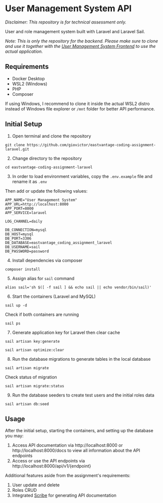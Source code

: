 # User Management System API

*Disclaimer: This repository is for technical assessment only.*

User and role management system built with Laravel and Laravel Sail.

*Note: This is only the repository for the backend. Please make sure to clone and use it together with the <a href="https://github.com/giovictor/eastvantage-coding-assignment-react" target="_blank">User Management System Frontend</a> to use the actual application.*

## Requirements
* Docker Desktop
* WSL2 (Windows)
* PHP
* Composer

If using Windows, I recommend to clone it inside the actual WSL2 distro instead of Windows file explorer or `/mnt` folder for better API performance.

## Initial Setup
1. Open terminal and clone the repository

```
git clone https://github.com/giovictor/eastvantage-coding-assignment-laravel.git
```

2. Change directory to the repository
```
cd eastvantage-coding-assignment-laravel
```

3. In order to load environment variables, copy the `.env.example` file and rename it as `.env`

Then add or update the following values:
```
APP_NAME="User Management System"
APP_URL=http://localhost:8000
APP_PORT=8000
APP_SERVICE=laravel

LOG_CHANNEL=daily

DB_CONNECTION=mysql
DB_HOST=mysql
DB_PORT=3306
DB_DATABASE=eastvantage_coding_assignment_laravel
DB_USERNAME=sail
DB_PASSWORD=password
```

4. Install dependencies via composer
```
composer install
```

5. Assign  alias for `sail` command
```
alias sail='sh $([ -f sail ] && echo sail || echo vendor/bin/sail)'
```

6. Start the containers (Laravel and MySQL)
```
sail up -d
```

Check if both containers are running
```
sail ps
```

7. Generate application key for Laravel then clear cache
```
sail artisan key:generate

sail artisan optimize:clear
```

8. Run the database migrations to generate tables in the local database
```
sail artisan migrate
```

Check status of migration
```
sail artisan migrate:status
```

9. Run the database seeders to create test users and the initial roles data
```
sail artisan db:seed
```
## Usage
After the initial setup, starting the containers, and setting up the database you may:
1. Access API documentation via http://localhost:8000 or http://localhost:8000/docs to view all information about the API endpoints
2. Access or use the API endpoints via http://localhost:8000/api/v1/{endpoint}

Additional features aside from the assignment's requirements:
1. User update and delete
2. Roles CRUD
3. Integrated <a href="https://scribe.knuckles.wtf/laravel/" target="_blank">Scribe</a> for generating API documentation

